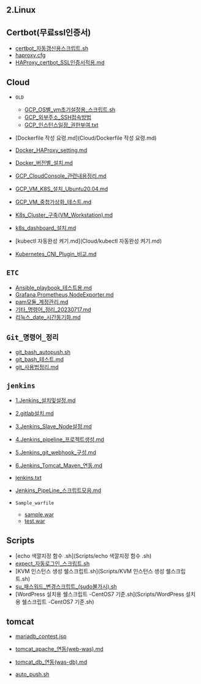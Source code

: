 ## 2.Linux

## Certbot(무료ssl인증서)
* [certbot_자동갱신용스크립트.sh](Certbot(무료ssl인증서)/HAProxy_certbot_SSL인증서적용.md)
* [haproxy.cfg](Certbot(무료ssl인증서)/haproxy.cfg)
* [HAProxy_certbot_SSL인증서적용.md](Certbot(무료ssl인증서)/HAProxy_certbot_SSL인증서적용.md)

## Cloud

* `OLD`
   * [GCP_OS별_vm초기설정용_스크립트.sh](Cloud/OLD/GCP_OS별_vm초기설정용_스크립트.sh)
   * [GCP_외부주소_SSH접속방법](Cloud/OLD/GCP_외부주소_SSH접속방법)
   * [GCP_인스턴스일정_권한부여.txt](Cloud/OLD/GCP_인스턴스일정_권한부여.txt)

* [Dockerfile 작성 요령.md](Cloud/Dockerfile 작성 요령.md)
* [Docker_HAProxy_setting.md](Cloud/Docker_HAProxy_setting.md)
* [Docker_버전별_설치.md](Cloud/Docker_버전별_설치.md)
* [GCP_CloudConsole_관련내용정리.md](Cloud/GCP_CloudConsole_관련내용정리.md)
* [GCP_VM_K8S_설치_Ubuntu20.04.md](Cloud/GCP_VM_K8S_설치_Ubuntu20.04.md)
* [GCP_VM_중첩가상화_테스트.md](Cloud/GCP_VM_중첩가상화_테스트.md)
* [K8s_Cluster_구축(VM_Workstation).md](Cloud/K8s_Cluster_구축(VM_Workstation).md)
* [k8s_dashboard_설치.md](Cloud/k8s_dashboard_설치.md)
* [kubectl 자동완성 켜기.md](Cloud/kubectl 자동완성 켜기.md)
* [Kubernetes_CNI_Plugin_비교.md](Cloud/Kubernetes_CNI_Plugin_비교.md)

## `ETC`
* [Ansible_playbook_테스트용.md](ETC/Ansible_playbook_테스트용.md)
* [Grafana,Prometheus,NodeExporter.md](ETC/Grafana,Prometheus,NodeExporter.md)
* [pam모듈_계정관리.md](ETC/pam모듈_계정관리.md)
* [기타_명령어_정리_20230717.md](ETC/기타_명령어_정리_20230717.md)
* [리눅스_date_시간동기화.md](ETC/리눅스_date_시간동기화.md)

## `Git_명령어_정리`
* [git_bash_autopush.sh](Git_명령어_정리/git_bash_autopush.sh)
* [git_bash_테스트.md](Git_명령어_정리/git_bash_테스트.md)
* [git_사용법정리.md](Git_명령어_정리/git_사용법정리.md)

## `jenkins`
* [1.Jenkins_설치및설정.md](jenkins/1.Jenkins_설치및설정.md)
* [2.gitlab설치.md](jenkins/2.gitlab설치.md)
* [3.Jenkins_Slave_Node설정.md](jenkins/3.Jenkins_Slave_Node설정.md)
* [4.Jenkins_pipeline_프로젝트생성.md](jenkins/4.Jenkins_pipeline_프로젝트생성.md)
* [5.Jenkins_git_webhook_구성.md](jenkins/5.Jenkins_git_webhook_구성.md)
* [6.Jenkins_Tomcat_Maven_연동.md](jenkins/6.Jenkins_Tomcat_Maven_연동.md)
* [jenkins.txt](jenkins/jenkins.txt)
* [Jenkins_PipeLine_스크립트모음.md](jenkins/Jenkins_PipeLine_스크립트모음.md)

* `Sample_warfile`
   * [sample.war](jenkins/Sample_warfile/sample.war)
   * [test.war](jenkins/Sample_warfile/test.war)

## Scripts
* [echo 색깔지정 함수 .sh](Scripts/echo 색깔지정 함수 .sh)
* [expect_자동로그인_스크립트.sh](Scripts/expect_자동로그인_스크립트.sh)
* [KVM 인스턴스 생성 쉘스크립트.sh](Scripts/KVM 인스턴스 생성 쉘스크립트.sh)
* [su_패스워드_변경스크립트_(sudo불가시).sh](Scripts/su_패스워드_변경스크립트_(sudo불가시).sh)
* [WordPress 설치용 쉘스크립트 -CentOS7 기준.sh](Scripts/WordPress 설치용 쉘스크립트 -CentOS7 기준.sh)

## tomcat
 * [mariadb_contest.jsp](tomcat/mariadb_contest.jsp)
 * [tomcat_apache_연동(web-was).md](tomcat/tomcat_apache_연동(web-was).md)
 * [tomcat_db_연동(was-db).md](tomcat/tomcat_db_연동(was-db).md)

 * [auto_push.sh](auto_push.sh)

